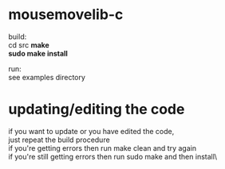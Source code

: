 # mousemovelib-c
build:\
cd src
**make**\
**sudo make install**

run:\
see examples directory

# updating/editing the code
if you want to update or you have edited the code,\
just repeat the build procedure\
if you're getting errors then run make clean and try again\
if you're still getting errors then run sudo make and then install\
